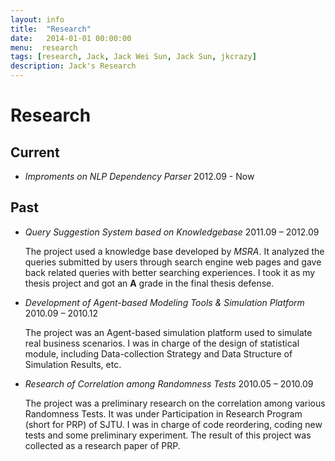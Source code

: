 ```yaml
---
layout: info
title:  "Research"
date:   2014-01-01 00:00:00
menu:  research
tags: [research, Jack, Jack Wei Sun, Jack Sun, jkcrazy]
description: Jack's Research
---
```


Research
========

## Current ##

* *Improments on NLP Dependency Parser* 2012.09 - Now

## Past ##

* *Query Suggestion System based on Knowledgebase* 2011.09 – 2012.09

    The project used a knowledge base developed by *MSRA*.
    It analyzed the queries submitted by users through search engine web pages
    and gave back related queries with better searching experiences.
    I took it as my thesis project and got an **A** grade in the final thesis defense.

* *Development of Agent-based Modeling Tools & Simulation Platform* 2010.09 – 2010.12

    The project was an Agent-based simulation platform used to simulate real business scenarios.
    I was in charge of the design of statistical module,
    including Data-collection Strategy and Data Structure of Simulation Results, etc.

* *Research of Correlation among Randomness Tests* 2010.05 – 2010.09

    The project was a preliminary research on the correlation among various Randomness Tests.
    It was under Participation in Research Program (short for PRP) of SJTU.
    I was in charge of code reordering, coding new tests and some preliminary experiment.
    The result of this project was collected as a research paper of PRP.
